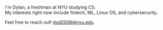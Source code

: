 I'm Dylan, a freshman at NYU studying CS. <br/> My interests right now include fintech, ML, Linux OS, and cybersecurity. 

Feel free to reach out!
dyd2008@nyu.edu

